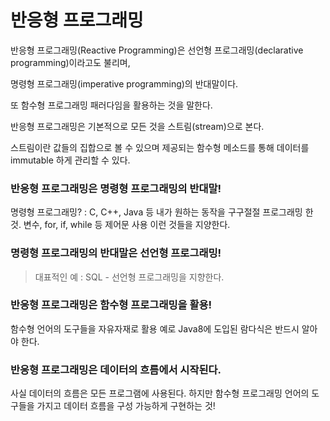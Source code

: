 # 반응형 프로그래밍

반응형 프로그래밍(Reactive Programming)은 선언형 프로그래밍(declarative programming)이라고도 불리며, 

명령형 프로그래밍(imperative programming)의 반대말이다. 

또 함수형 프로그래밍 패러다임을 활용하는 것을 말한다. 



반응형 프로그래밍은 기본적으로 모든 것을 스트림(stream)으로 본다. 

스트림이란 값들의 집합으로 볼 수 있으며 제공되는 함수형 메소드를 통해 데이터를 immutable 하게 관리할 수 있다.




### 반응형 프로그래밍은 명령형 프로그래밍의 반대말!

명령형 프로그래밍? : C, C++, Java 등 
내가 원하는 동작을 구구절절 프로그래밍 한 것.
변수, for, if, while 등 제어문 사용
이런 것들을 지양한다.

### 명령형 프로그래밍의 반대말은 선언형 프로그래밍!

> 대표적인 예 : SQL - 선언형 프로그래밍을 지향한다.



### 반응형 프로그래밍은 함수형 프로그래밍을 활용!

함수형 언어의 도구들을 자유자재로 활용
예로 Java8에 도입된 람다식은 반드시 알아야 한다.


### 반응형 프로그래밍은 데이터의 흐름에서 시작된다.

사실 데이터의 흐름은 모든 프로그램에 사용된다.
하지만 함수형 프로그래밍 언어의 도구들을 가지고 데이터 흐름을
구성 가능하게 구현하는 것!